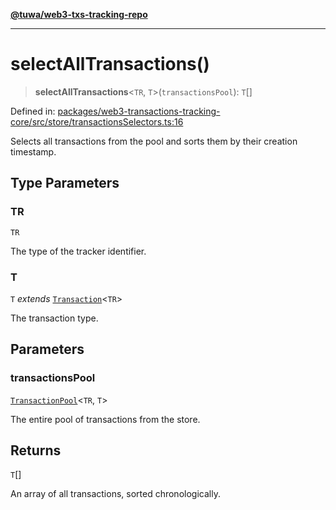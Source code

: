[**@tuwa/web3-txs-tracking-repo**](../../../README.md)

***

# selectAllTransactions()

> **selectAllTransactions**\<`TR`, `T`\>(`transactionsPool`): `T`[]

Defined in: [packages/web3-transactions-tracking-core/src/store/transactionsSelectors.ts:16](https://github.com/TuwaIO/web3-transactions-tracking/blob/23f986a0b4a0d56019b0420cc7b526ee2c895afb/packages/web3-transactions-tracking-core/src/store/transactionsSelectors.ts#L16)

Selects all transactions from the pool and sorts them by their creation timestamp.

## Type Parameters

### TR

`TR`

The type of the tracker identifier.

### T

`T` *extends* [`Transaction`](../type-aliases/Transaction.md)\<`TR`\>

The transaction type.

## Parameters

### transactionsPool

[`TransactionPool`](../type-aliases/TransactionPool.md)\<`TR`, `T`\>

The entire pool of transactions from the store.

## Returns

`T`[]

An array of all transactions, sorted chronologically.
